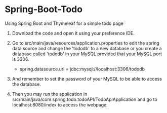 # Spring-Boot-Todo
Using Spring Boot and Thymeleaf for a simple todo page

1. Download the code and open it using your preference IDE.

2. Go to src/main/java/resources/application.properties to edit the spring data source and change the 'tododb' to a new database or you create a database called 'tododb'
   in your MySQL provided that your MySQL port is 3306.
   - spring.datasource.url = jdbc:mysql://localhost:3306/tododb

3. And remember to set the password of your MySQL to be able to access the database.

4. Then you may run the application in src/main/java/com.spring.todo.todoAPI/TodoApiApplication and go to localhost:8080/index to access the webpage.
